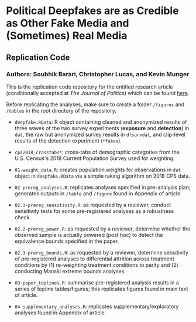 # Political Deepfakes are as Credible as Other Fake Media and (Sometimes) Real Media
## Replication Code
### Authors: Soubhik Barari, Christopher Lucas, and Kevin Munger

This is the replication code repository for the entitled research article (conditionally accepted at *The Journal of Politics*) which can be found [here](https://osf.io/cdfh3/).

Before replicating the analyses, make sure to create a folder `/figures` and `/tables` in the root directory of the repository.

- `deepfake.RData`: R object containing cleaned and anonymized results of three waves of the two survey experiments (**exposure** and **detection**) in `dat`, the raw but anonymized survey results in `dfsurvdat`, and clip-level results of the detection experiment (`*fakes`).

- `cps2018_crosstabs*`: cross-tabs of demographic categories from the U.S. Census's 2018 Current Population Survey used for weighting.

- `01-weight_data.R`: creates population weights for observations in `dat` object in `deepfake.RData` via a simple raking algorithm on 2018 CPS data.

- `02-prereg_analyses.R`: replicates analyses specified in pre-analysis plan; generates outputs in `/table` and `/figure` found in Appendix of article.

- `02.1-prereg_sensitivity.R`: as requested by a reviewer, conduct sensitivity tests for some pre-registered analyses as a robustness check.

- `02.2-prereg_power.R`: as requested by a reviewer, determine whether the observed sample is actually powered (post hoc) to detect the equivalence bounds specified in the paper.

- `02.3-prereg_bounds.R`: as requested by a reviewer, determine sensitivity of pre-registered analyses to differential attrition across treatment conditions by (1) re-weighting treatment conditions to parity and (2) conducting Manski extreme bounds analyses.

- `03-paper_toplines.R`: summarise pre-registered analysis results in a series of topline tables/figures; this replicates figures found in main text of article.

- `04-supplementary_analyses.R`: replicates supplementary/exploratory analyses found in Appendix of article.

